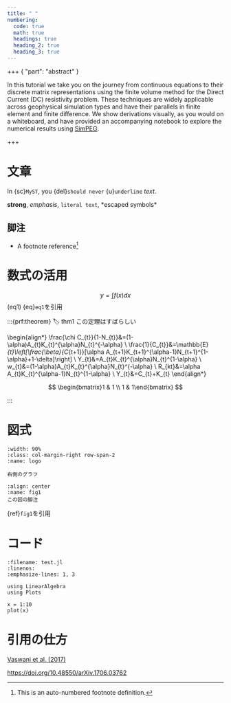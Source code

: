 ```yaml
---
title: " "
numbering:
  code: true
  math: true
  headings: true
  heading_2: true
  heading_3: true
---
```


+++ { "part": "abstract" }

In this tutorial we take you on the journey from continuous equations to their discrete matrix representations using the finite volume method for the Direct Current (DC) resistivity problem. These techniques are widely applicable across geophysical simulation types and have their parallels in finite element and finite difference. We show derivations visually, as you would on a whiteboard, and have provided an accompanying notebook to explore the numerical results using [SimPEG](http://simpeg.xyz/).

+++

# 文章

In {sc}`MyST`, you {del}`should never` {u}`underline` _text_.

**strong**, _emphasis_, `literal text`, \*escaped symbols\*


## 脚注

- A footnote reference[^myref]

[^myref]: This is an auto-numbered footnote definition.

# 数式の活用

$$
y = \int f(x)dx
$$ (eq1)
{eq}`eq1`を引用

:::{prf:theorem}
:label: thm1
この定理はすばらしい

\begin{align*}
        \frac{\chi C_{t}}{1-N_{t}}&=(1-\alpha)A_{t}K_{t}^{\alpha}N_{t}^{-\alpha} \\
        \frac{1}{C_{t}}&=\mathbb{E}_{t}\left[\frac{\beta}{C_{t+1}}[\alpha A_{t+1}K_{t+1}^{\alpha-1}N_{t+1}^{1-\alpha}+1-\delta]\right] \\
        Y_{t}&=A_{t}K_{t}^{\alpha}N_{t}^{1-\alpha} \\
        w_{t}&=(1-\alpha)A_{t}K_{t}^{\alpha}N_{t}^{-\alpha} \\
        R_{kt}&=\alpha A_{t}K_{t}^{\alpha-1}N_{t}^{1-\alpha} \\
        Y_{t}&=C_{t}+K_{t}
\end{align*}


$$
    \begin{bmatrix}1 & 1 \\ 1 & 1\end{bmatrix}
$$

:::

# 図式

```{figure} images/logo.png
:width: 90%
:class: col-margin-right row-span-2
:name: logo

右側のグラフ
```

```{figure} https://cdn.curvenote.com/018f51bc-c742-7c34-a1a6-48bd86914cd8/public/862db6c25dd320d02cce6612464221d4.webp
:align: center
:name: fig1
この図の脚注
```
{ref}`fig1`を引用

# コード

```{code} julia
:filename: test.jl
:linenos:
:emphasize-lines: 1, 3

using LinearAlgebra
using Plots

x = 1:10
plot(x)
```

# 引用の仕方
[Vaswani et al. (2017)](https://doi.org/10.48550/arXiv.1706.03762)

<https://doi.org/10.48550/arXiv.1706.03762>
